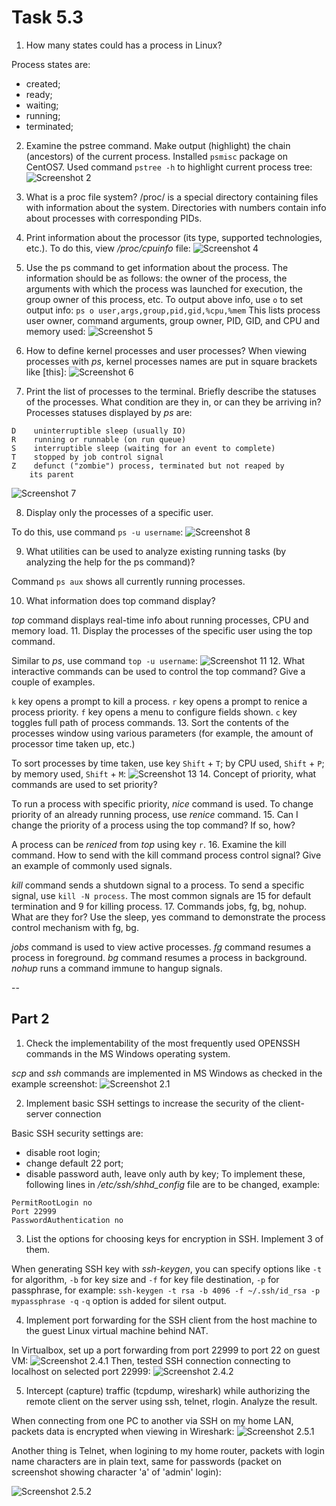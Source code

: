 # Task 5.3

1. How many states could has a process in Linux?

Process states are:

* created;
* ready;
* waiting;
* running;
* terminated;

2. Examine the pstree command. Make output (highlight) the chain (ancestors) of the current process.
Installed `psmisc` package on CentOS7. Used command `pstree -h` to highlight current process tree:
![Screenshot 2](https://github.com/alex-kay/DevOps_online_Kharkiv_2020Q42021Q1/blob/master/m5/task5.3/Screenshots/Screenshot%202021-01-27%20at%2014.17.53.jpg)

3. What is a proc file system?
/proc/ is a special directory containing files with information about the system. Directories with numbers contain info about processes with corresponding PIDs.

4. Print information about the processor (its type, supported technologies, etc.).
To do this, view */proc/cpuinfo* file:
![Screenshot 4](https://github.com/alex-kay/DevOps_online_Kharkiv_2020Q42021Q1/blob/master/m5/task5.3/Screenshots/Screenshot%202021-01-27%20at%2012.44.40.jpg)

5. Use the ps command to get information about the process. The information should be as follows: the owner of the process, the arguments with which the process was launched for execution, the group owner of this process, etc.
To output above info, use `o` to set output info:
`ps o user,args,group,pid,gid,%cpu,%mem`
This lists process user owner, command arguments, group owner, PID, GID, and CPU and memory used:
![Screenshot 5](https://github.com/alex-kay/DevOps_online_Kharkiv_2020Q42021Q1/blob/master/m5/task5.3/Screenshots/Screenshot%202021-01-27%20at%2014.33.08.jpg)

6. How to define kernel processes and user processes?
When viewing processes with *ps*, kernel processes names are put in square brackets like [this]:
![Screenshot 6](https://github.com/alex-kay/DevOps_online_Kharkiv_2020Q42021Q1/blob/master/m5/task5.3/Screenshots/Screenshot%202021-01-27%20at%2013.00.47.jpg)

7. Print the list of processes to the terminal. Briefly describe the statuses of the processes. What condition are they in, or can they be arriving in?
Processes statuses displayed by *ps* are:

```
D    uninterruptible sleep (usually IO)
R    running or runnable (on run queue)
S    interruptible sleep (waiting for an event to complete)
T    stopped by job control signal
Z    defunct ("zombie") process, terminated but not reaped by
    its parent
```

![Screenshot 7](https://github.com/alex-kay/DevOps_online_Kharkiv_2020Q42021Q1/blob/master/m5/task5.3/Screenshots/Screenshot%202021-01-27%20at%2022.01.57.jpg)

8. Display only the processes of a specific user.

To do this, use command `ps -u username`:
![Screenshot 8](https://github.com/alex-kay/DevOps_online_Kharkiv_2020Q42021Q1/blob/master/m5/task5.3/Screenshots/Screenshot%202021-01-27%20at%2021.48.26.jpg)

9.  What utilities can be used to analyze existing running tasks (by analyzing the help for the ps command)?

Command `ps aux` shows all currently running processes.

10. What information does top command display?

*top* command displays real-time info about running processes, CPU and memory load.
11. Display the processes of the specific user using the top command.

Similar to *ps*, use command `top -u username`:
![Screenshot 11](https://github.com/alex-kay/DevOps_online_Kharkiv_2020Q42021Q1/blob/master/m5/task5.3/Screenshots/Screenshot%202021-01-27%20at%2021.51.37.jpg)
12.  What interactive commands can be used to control the top command? Give a couple of examples.

`k` key opens a prompt to kill a process.
`r` key opens a prompt to renice a process priority.
`f` key opens a menu to configure fields shown.
`c` key toggles full path of process commands.
13.   Sort the contents of the processes window using various parameters (for example, the amount of processor time taken up, etc.)

To sort processes by time taken, use key `Shift` + `T`;
by CPU used, `Shift` + `P`;
by memory used, `Shift` + `M`:
![Screenshot 13](https://github.com/alex-kay/DevOps_online_Kharkiv_2020Q42021Q1/blob/master/m5/task5.3/Screenshots/Screenshot%202021-01-27%20at%2022.40.29.jpg)
14.     Concept of priority, what commands are used to set priority?

To run a process with specific priority, *nice* command is used. To change priority of an already running process, use *renice* command.
15.    Can I change the priority of a process using the top command? If so, how?

A process can be *reniced* from *top* using key `r`.
16.   Examine the kill command. How to send with the kill command
process control signal? Give an example of commonly used signals.

*kill* command sends a shutdown signal to a process. To send a specific signal, use `kill -N process`. The most common signals are 15 for default termination and 9 for killing process.
17.  Commands jobs, fg, bg, nohup. What are they for? Use the sleep, yes command to demonstrate the process control mechanism with fg, bg.

*jobs* command is used to view active processes.
*fg* command resumes a process in foreground.
*bg* command resumes a process in background.
*nohup* runs a command immune to hangup signals.

--

## Part 2

1. Check the implementability of the most frequently used OPENSSH commands in the MS Windows operating system.

*scp* and *ssh* commands are implemented in MS Windows as checked in the example screenshot:
![Screenshot 2.1](https://github.com/alex-kay/DevOps_online_Kharkiv_2020Q42021Q1/blob/master/m5/task5.3/Screenshots/Capture1.PNG)

2. Implement basic SSH settings to increase the security of the client-server connection

Basic SSH security settings are:
- disable root login;
- change default 22 port;
- disable password auth, leave only auth by key;
To implement these, following lines in */etc/ssh/shhd_config* file are to be changed, example:
```
PermitRootLogin no
Port 22999
PasswordAuthentication no
```

3. List the options for choosing keys for encryption in SSH. Implement 3 of them.

When generating SSH key with *ssh-keygen*, you can specify options like `-t` for algorithm, `-b` for key size and `-f` for key file destination, `-p` for passphrase, for example:
`ssh-keygen -t rsa -b 4096 -f ~/.ssh/id_rsa -p mypassphrase -q`
`-q` option is added for silent output.

4. Implement port forwarding for the SSH client from the host machine to the guest Linux virtual machine behind NAT.

In Virtualbox, set up a port forwarding from port 22999 to port 22 on guest VM:
![Screenshot 2.4.1](https://github.com/alex-kay/DevOps_online_Kharkiv_2020Q42021Q1/blob/master/m5/task5.3/Screenshots/Screenshot%202021-02-06%20at%2003.12.47.jpg)
Then, tested SSH connection connecting to localhost on selected port 22999:
![Screenshot 2.4.2](https://github.com/alex-kay/DevOps_online_Kharkiv_2020Q42021Q1/blob/master/m5/task5.3/Screenshots/Screenshot%202021-02-06%20at%2003.14.28.jpg)


5. Intercept (capture) traffic (tcpdump, wireshark) while authorizing the remote client on the server using ssh, telnet, rlogin. Analyze the result.

When connecting from one PC to another via SSH on my home LAN, packets data is encrypted when viewing in Wireshark:
![Screenshot 2.5.1](https://github.com/alex-kay/DevOps_online_Kharkiv_2020Q42021Q1/blob/master/m5/task5.3/Screenshots/Screenshot%202021-01-31%20at%2002.51.46.jpg)

Another thing is Telnet, when logining to my home router, packets with login name characters are in plain text, same for passwords (packet on screenshot showing character 'a' of 'admin' login):

![Screenshot 2.5.2](https://github.com/alex-kay/DevOps_online_Kharkiv_2020Q42021Q1/blob/master/m5/task5.3/Screenshots/Screenshot%202021-02-06%20at%2004.08.26.jpg)
